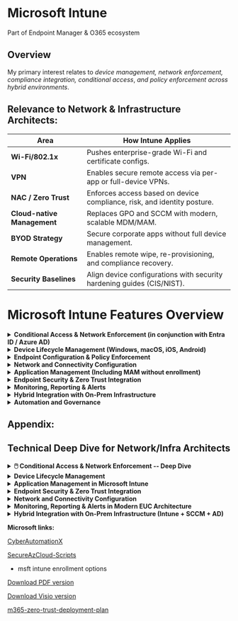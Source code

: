 # Microsoft Intune

Part of Endpoint Manager & O365 ecosystem

## Overview

My primary interest relates to *device management, network enforcement, compliance integration, conditional access*, *and policy enforcement across hybrid environments*.

## Relevance to Network & Infrastructure Architects:

| **Area** | **How Intune Applies** |
|----------|------------------------|
| **Wi-Fi/802.1x** | Pushes enterprise-grade Wi-Fi and certificate configs. |
| **VPN** | Enables secure remote access via per-app or full-device VPNs. |
| **NAC / Zero Trust** | Enforces access based on device compliance, risk, and identity posture. |
| **Cloud-native Management** | Replaces GPO and SCCM with modern, scalable MDM/MAM. |
| **BYOD Strategy** | Secure corporate apps without full device management. |
| **Remote Operations** | Enables remote wipe, re-provisioning, and compliance recovery. |
| **Security Baselines** | Align device configurations with security hardening guides (CIS/NIST). |

# Microsoft Intune Features Overview

<details>
<summary><strong>Conditional Access & Network Enforcement (in conjunction with Entra ID / Azure AD)</strong></summary>

| Feature | Description |
|---------|-------------|
| Policy-based access control | Enforce **user + device + app + location + risk**-based access policies |
| Compliant device requirements | Require compliant or hybrid Azure AD-joined devices for access to corporate resources |
| Microsoft Defender integration | Integration with Microsoft Defender for Endpoint to enforce network access based on device risk |
| Network-aware conditional access | Can enforce **trusted network** or **trusted IP ranges** |
| VPN and Wi-Fi profiles | Centrally push **Wi-Fi SSIDs**, **802.1x certificates**, and **per-app VPN** configurations |

</details>

<details>
<summary><strong>Device Lifecycle Management (Windows, macOS, iOS, Android)</strong></summary>

| Feature | Description |
|---------|-------------|
| Auto-enrollment | Auto-enrollment via Azure AD Join / Windows Autopilot |
| Zero Touch Provisioning | ZTP for Windows Autopilot, Apple ADE, and Android Enterprise |
| Remote actions | Restart, lock, wipe, retire, locate, sync |
| Device compliance policies | Define health, encryption, OS version, rooted/jailbroken status |

</details>

<details>
<summary><strong>Endpoint Configuration & Policy Enforcement</strong></summary>

| Feature | Description |
|---------|-------------|
| Configuration profiles | Security baselines, firewall settings, password rules, and more |
| Endpoint Security policies | BitLocker, AV/EDR, firewall, attack surface reduction |
| Group policy migration tool | Convert legacy GPOs to Intune-compatible profiles |
| PowerShell scripts and Win32 apps | PowerShell scripts and Win32 app deployments for deep customization |

</details>

<details>
<summary><strong>Network and Connectivity Configuration</strong></summary>

| Feature | Description |
|---------|-------------|
| Wi-Fi profiles with certificate auth | Wi-Fi profiles with certificate-based auth (EAP-TLS, PEAP, etc.) |
| VPN profiles | Supports multiple vendors (Cisco, F5, Zscaler, Palo Alto, etc.) |
| Per-app VPN | Per-app VPN configuration for secure app-specific tunnels on iOS/macOS |
| Proxy settings | Proxy settings and network isolation controls (e.g., via Windows Information Protection) |
| NPS / RADIUS integration | Integration with NPS / RADIUS for 802.1x enforcement |

</details>

<details>
<summary><strong>Application Management (Including MAM without enrollment)</strong></summary>

| Feature | Description |
|---------|-------------|
| Managed app policies | Intune App Protection for Outlook, Edge, Teams, etc. |
| App VPNs and data protection | App VPNs and data leakage protection for unmanaged BYO devices |
| Data loss prevention controls | Block copy/paste, save-as, screen capture, etc. |
| Multi-platform app deployment | Deploy and manage Win32, MSI, UWP, iOS, and Android apps |

</details>

<details>
<summary><strong>Endpoint Security & Zero Trust Integration</strong></summary>

| Feature | Description |
|---------|-------------|
| Microsoft Defender for Endpoint | Native integration with Microsoft Defender for Endpoint (device risk signals) |
| Microsoft Purview | Native integration with Microsoft Purview (data loss prevention) |
| NAC integrations | Cisco ISE, F5 APM via compliance API |
| Zero Trust Network Access | Supports ZTNA principles with granular device controls |

</details>

<details>
<summary><strong>Monitoring, Reporting & Alerts</strong></summary>

| Feature | Description |
|---------|-------------|
| Device compliance dashboards | Real-time compliance status monitoring |
| Real-time reporting | Configuration drift, app deployment, policy errors reporting |
| Log Analytics integration | Integration with Log Analytics / Azure Monitor and Microsoft Sentinel |
| Security alerts | Alerts for jailbreak/root detection, compromised devices, non-compliance |

</details>

<details>
<summary><strong>Hybrid Integration with On-Prem Infrastructure</strong></summary>

| Feature | Description |
|---------|-------------|
| Co-management | Co-management with Configuration Manager (SCCM) |
| Hybrid Azure AD Join | Hybrid Azure AD Join support for GPO + Intune coexistence |
| Certificate deployment | Support for on-prem certificate deployment via Intune Connector for SCEP/NDES |
| On-prem app deployment | On-prem app deployment and Win32 app hosting via line-of-business strategies |

</details>

<details>
<summary><strong>Automation and Governance</strong></summary>

| Feature | Description |
|---------|-------------|
| Role-based access control | RBAC within Intune and MEM |
| Scripted deployments | Scripted deployments using Graph API / PowerShell SDK |
| Policy as Code | Policy as Code via Azure DevOps pipelines, GitHub Actions, or Terraform for Intune |
| Audit and compliance | Audit logs and compliance policies versioning |

</details>

## Appendix:

## Technical Deep Dive for Network/Infra Architects
<details>
<summary> <strong>🖱️ Conditional Access & Network Enforcement -- Deep Dive</strong></summary>

<br>

Purpose: **Conditional Access (CA)** and **Network Enforcement**, combining identity, device, and network signals to support **Zero Trust** principles—**never trust, always verify**. It integrates **Microsoft Entra ID (formerly Azure AD)**, **Intune**, **Microsoft Defender for Endpoint**, **VPN/Wi-Fi**, and **Network Access Control (NAC)**. 

## Strategic Purpose in Zero Trust EUC

Conditional Access is the **policy engine** for EUC that makes dynamic access decisions based on:

- Identity posture (user/group membership, risk level)
- Device posture (compliance, join status, OS/platform)
- Network context (trusted IPs, VPN/NAC, geolocation)
- Real-time risk signals (from Defender or Entra ID Protection)
- Application sensitivity (SaaS, internal, or critical workloads)

The **core enforcement point (PEP)** is **Entra ID**, with conditional logic tightly coupled with **Intune**, **Defender for Endpoint**, and **network-based controls** to drive secure access to apps and data.

## Core Capabilities & Enforcement Layers

### 1. Policy-Based Access Control

**What**: Centrally managed CA policies that combine identity, device, app, location, and risk signals.

**How**: Defined using conditional logic:

*If* user is in Group X, accessing App Y, from unmanaged device → *Then* require MFA + compliant device.

Use Cases:

- Enforce compliant & hybrid AAD-joined devices for Office 365, Salesforce, ServiceNow.
- Block access from unsupported OS platforms or high-risk sign-ins.
- Bypass MFA from trusted IP ranges or VPN.

Best Practices:

- Leverage **Named Locations** for geolocation- or IP-based rules.
- Use **Entra ID Protection** for sign-in and user risk scoring.

### 2. Device Compliance & Trust (Intune + Entra)

**Device Requirements**:

- Must be marked **compliant** (via Intune) or **Hybrid Azure AD Joined**.
- Use **Device Filters** for fine-grained access (e.g., only iOS 16+ managed devices).

**Example**: Block non-compliant BYO Windows/macOS/mobile devices from accessing sensitive workloads.

### 3. Defender for Endpoint Risk-Based Access

**Why**: Integrate **real-time device risk** posture into CA decisions.

**Risk Enforcement Flow**:

1. Defender detects device anomalies (AV status, vulnerabilities).
2. Risk level (Low/Medium/High) sent to Entra ID.
3. CA evaluates: High-risk → Block, Medium → Require MFA, Low → Allow.

**Use Case**: Prevent access from compromised or vulnerable endpoints across any platform.

### 4. Network-Aware Conditional Access

**Techniques**:

- Use **Named Locations**: Define trusted IPs (corporate offices, VPN gateways).
- Configure **Conditional Access Filters**: OS type, client app, device platform.
- Combine **NAC posture** + **network profile enforcement** to evaluate device trust before granting access.

**Example Policies**:

- Finance apps → accessible only from corporate Wi-Fi or trusted VPN.
- Skip MFA from office IPs with validated NAC posture.

### 5. Wi-Fi & VPN Enforcement via Intune

**Wi-Fi Profiles**:

- Push **802.1X** profiles using certificates (SCEP/PKCS).
- Secure SSIDs with EAP-TLS or PEAP.

**VPN Profiles**:

- Define **Per-App VPN** for iOS/Android/Windows.
- Integrate with 3rd-party VPN providers: Zscaler, Palo Alto, Cisco AnyConnect, F5 APM.

**Policy**: Block access if VPN/Wi-Fi profiles are missing, misconfigured, or expired.

## Mapping to EUC Architecture Pillars

| **Pillar** | **Role of CA & Enforcement** |
|------------|------------------------------|
| **Identity Trust** | Entra ID + Conditional Access + Entra ID Protection |
| **Device Trust** | Intune Compliance + Defender Risk + Device Filters |
| **App Delivery** | App access governed by per-platform CA policies |
| **Data Protection** | Trusted Wi-Fi, Per-App VPN, Network Restrictions |
| **Zero Trust** | Runtime enforcement—identity, device, and network |

## Architecture Workflow Example

**Conditional Access Evaluation**:

1. User requests app access (e.g., Microsoft 365).
2. Entra ID triggers evaluation:
   - Is user/group risky?
   - Is device compliant + hybrid-joined?
   - Trusted network IP/VPN/NAC?
   - Device risk from Defender?
3. Access Control Decision:
   - ✅ Allow with MFA
   - 🚫 Block access
   - ⚠️ Require compliant device or VPN

## Real-World Conditional Access Scenarios

| **Scenario** | **Policy Logic** |
|--------------|------------------|
| Block risky mobile access | Device risk = High AND platform = iOS/Android → Block access |
| Require compliant device for SharePoint | App = SharePoint AND device NOT compliant → Block access |
| BYO access (Outlook + MAM only) | Platform = iOS AND unmanaged → Allow Outlook only + App Protection Policy |
| Bypass MFA in trusted office | IP = Named Location (office/VPN) → Skip MFA |
| Finance app via VPN only | Require device on trusted IP + Per-App VPN profile |

## Maturity Model

| **Level** | **Capability Description** |
|-----------|----------------------------|
| 1️⃣ Basic | Manual MFA enforcement; no device or risk evaluation |
| 2️⃣ Intermediate | Conditional Access with device compliance and named locations |
| 3️⃣ Advanced | Integrated Defender risk + platform-specific app control |
| 4️⃣ Optimized | Full runtime policy enforcement with automation (Sentinel, Intune, etc.) |

## Reporting, Simulation & Policy Analytics

- **Entra Sign-In Logs**: See each login's CA policy result.
- **Azure Monitor & Sentinel**: Correlate CA failures or non-compliant devices.
- **Policy Analytics (Preview)**: Simulate and test policy impact before rollout.
- **Workbooks**: Dashboards for blocked attempts, high-risk users, and app-specific access patterns.

## Admin Tools & Portals

| **Tool** | **Functionality** |
|----------|-------------------|
| Entra Admin Center | Define, simulate, and analyze Conditional Access policies |
| Intune Admin Center | Deploy VPN/Wi-Fi profiles, enforce compliance policies |
| Defender Security Portal | View device health and risk posture |
| Azure Monitor / Sentinel | Monitor CA outcomes, trigger alerts on violations |
</details>

<details>
<summary> <strong> Device Lifecycle Management</strong></summary>

<br>

*Platform Scope: Windows 10/11, macOS, iOS/iPadOS, Android Enterprise*

#### 1. Provisioning & Enrollment

**Windows 10/11 (Autopilot + AAD Join/Hybrid AAD Join)**

- **Windows Autopilot** provisions devices with:
  - **Pre-defined deployment profiles** (user-driven or self-deploying)
  - Azure AD Join or Hybrid Azure AD Join
  - Optional **ESP (Enrollment Status Page)** to block access until provisioning is complete

- **Zero Touch Provisioning (ZTP):**
  - Devices are added to Autopilot via **hardware hashes** or OEM direct integration
  - Intune auto-applies policy, apps, configurations

- **Group Tagging**: Enables role-/location-based assignment via dynamic groups

**macOS (Apple Automated Device Enrollment via ABM)**

- Device is enrolled using **ADE (formerly DEP)** through Apple Business Manager
- Combined with **Intune MDM enrollment profile** for supervised mode
- Paired with **User Affinity** or **Shared iPad mode** based on use case
- ZTP allows devices to be **drop-shipped** and managed on first boot

**iOS/iPadOS**

- ADE + Supervised Mode (over-the-air, no need for Apple Configurator)
- Useful for:
  - Kiosk mode
  - Single App Mode (POS, retail terminals)
  - BYOD scenarios (via **App Protection Policies**, no full device enrollment)

**Android Enterprise**

- **Zero Touch Enrollment (ZTE)** for corporate-owned devices
- **Work Profile (BYOD)** and **Dedicated/Kiosk Mode** supported
- OEM enrollment tokens or QR-code based provisioning
- **Fully Managed** or **COPE (Corp-Owned, Personally Enabled)** depending on policy

#### 2. Device Compliance Enforcement

Compliance policies are central to your **Zero Trust conditional access** posture, as outlined in your reference architecture. They drive enforcement and segmentation.

**Key Policy Elements:**

- **Health Attestation**: Check Windows Defender ATP status
- **Encryption**: BitLocker for Windows, FileVault for macOS, native encryption on iOS/Android
- **OS Version Enforcement**: Block outdated, vulnerable versions
- **Jailbroken / Rooted Detection**
- **Threat Risk Level Integration**: Defender for Endpoint or 3rd-party AV integration

**Example:**

Policy: Block access unless device is compliant AND Defender Risk Level = Low

Effect: User is denied access to M365 if running outdated macOS, jailbroken iPhone, or unmanaged Android

#### 3. Remote Actions & Operational Management

Network and Infrastructure Architects must understand how **remote actions** support Day 2 operations, incident response, and service desk offload.

| **Action** | **Supported OS** | **Use Case** |
|------------|------------------|--------------|
| **Wipe** | All | Decommission, lost/stolen devices |
| **Retire** | All | BYOD cleanup, remove corporate data only |
| **Restart** | Windows 10/11 | Remote support, patching resets |
| **Lock** | Windows/macOS/iOS | Security response to suspected compromise |
| **Sync** | All | Force policy refresh (e.g., after CA changes) |
| **Locate** | iOS/macOS (supervised) | Lost device tracking |

These actions integrate with **Help Desk workflows**, and in your architecture, could be triggered via **ITSM tools like ServiceNow** using Graph API integrations or automation playbooks (e.g., Logic Apps or Power Automate).

#### 4. Application of Lifecycle Stages

| **Stage** | **Intune Capability** | **Example** |
|-----------|------------------------|-------------|
| **Procurement** | OEM registration, Autopilot import | Dell direct-to-user shipment with Autopilot |
| **Provisioning** | Enrollment profile assignment, ESP | ZTP for kiosk iPads via ADE |
| **Operational** | Compliance, app updates, patching | Monthly Windows Update Rings |
| **Support** | Remote actions, diagnostics, shell access | Remote lock + retire via Intune portal |
| **Decommission** | Wipe/Retire, license recycle | Wipe ex-employee MacBook with audit logging |

#### 5. Architecture Alignment with Your Blog Posts

| **Reference Element** | **Lifecycle Tie-In** |
|------------------------|----------------------|
| **"User to device to service" security plane (EUC blog)** | Intune defines **device trust**, controls the bridge from user to service |
| **Conditional Access integration** | Enforces lifecycle states (e.g., block stale devices) |
| **Intelligent automation** (Endpoint Ref Arch) | Auto-remediation workflows with Intune + Defender |
| **Support for frontline, task-based users** | Shared device provisioning (e.g., iPadOS Shared iPad mode, Windows Kiosk Mode) |

**Bonus: Zero Trust Lifecycle Enforcement**

Using Conditional Access + Device Compliance:

- **Example Flow**: Device out of compliance → Intune flags → CA blocks M365 access → Notification sent via Endpoint Manager → Auto-remediation script triggered → Device re-evaluated

- **Useful Tools**:
  - **Intune Remediations** (Proactive Scripts + Detection Rules)
  - **Defender Security Baselines**
  - **Graph API** for automation and compliance analytics
</details>

<details>
<summary> <strong>Application Management in Microsoft Intune</strong></summary>
<br>
# Mobile Application Management (MAM) and Mobile Device Management (MDM) Guide

## Scope

Covers both **Mobile Application Management (MAM)** and **Mobile Device Management (MDM)**-based app delivery across:

- **Windows 10/11 (Win32, MSI, UWP)**
- **macOS**
- **iOS/iPadOS**
- **Android (Enterprise & BYOD)**

## 1. Intune App Protection Policies (MAM Without Enrollment)

### Use Case: BYOD / Personal Devices

- No full device enrollment or corporate wipe
- Controls **corporate data within apps only**

### Core Capabilities

| Control Type | Description |
|--------------|-------------|
| **Selective Wipe** | Wipe corporate data from apps (not device) |
| **Copy/Paste Restrictions** | Block between managed and unmanaged apps |
| **Save-As Restrictions** | Block saving to local or personal storage |
| **Screen Capture** | Prevent screenshots on Android/iOS |
| **Data Transfer** | Block data sharing to non-managed apps |
| **Conditional Access** | Require policy-compliant apps to access services |

### Supported Apps

- Microsoft 365: Outlook, Teams, Edge, OneDrive
- **Line-of-Business Apps**: Wrapped with Intune SDK or via App Wrapping Tool
- Third-party apps in **Intune MAM SDK ecosystem**

### Platform Notes

| Platform | Notes |
|----------|-------|
| **iOS/Android** | Full MAM-WE support via public app stores |
| **macOS/Windows** | Primarily MDM-based; MAM is limited to Edge/Outlook (via Conditional Access) |

> ✳ **Integration Tip from your blog**: MAM-WE maps well to **"Conditional Workspace"** patterns --- e.g., users access corporate data through protected apps only, without a full device trust requirement.

## 2. Application Deployment Scenarios

### A. Windows Apps

| Type | Examples | Deployment Notes |
|------|----------|------------------|
| **Win32** | .exe, .ps1 | Most flexible. Use Win32 App Packaging Tool. |
| **MSI** | Office, Adobe | Native support with detection rules |
| **UWP** | Store apps | Direct from Microsoft Store integration |
| **Microsoft Store for Business (MSfB)** | Legacy model, being deprecated (migrate to Winget) | |

### B. macOS Apps

- .pkg deployments
- Post-install scripts for configuration
- No store integration --- requires sideloading apps or using Apple Business Manager + VPP

### C. iOS/iPadOS & Android Apps

| Type | iOS/iPadOS | Android |
|------|------------|---------|
| **Store Apps** | Via Apple VPP | Managed Google Play |
| **LOB Apps** | IPA via ABM | APK via Managed Play Store |
| **Web Apps** | Web shortcuts with browser restrictions | Same |
| **Conditional Launch Controls** | Jailbreak/root check, app version enforcement | Similar across platforms |

These app types align well with your concept of **persona-driven app sets** (frontline vs knowledge workers).

## 3. App Protection Policy Enforcement Examples

| Scenario | Policy | Effect |
|----------|--------|--------|
| **BYOD access to Outlook** | MAM-WE with PIN + Save-as block | User can access Outlook, but cannot copy data to Notes app or save attachments to personal cloud |
| **Managed Android kiosk** | App protection + device lock-down | Access limited to one managed app in single-app mode |
| **Shared device in logistics** | Per-app sign-in with SSO + MAM | One device, multiple users, app policy controls per session |

## 4. App VPN, Per-App Networking & Data Leak Protection

### App-based VPN (iOS/Android)

- Integrates with **Zscaler, Cisco AnyConnect, Palo Alto GlobalProtect**
- Enforces VPN only for corporate apps (not whole device)
- Reduces attack surface on unmanaged devices

### DLP Integration

- Intune App Protection enforces:
  - No sharing to unmanaged apps
  - No cloud sync outside approved services (e.g., OneDrive for Business)
- App-based conditional launch (e.g., block if rooted, outdated OS, etc.)

## 5. Integration with Endpoint Protection and CA

- Conditional Access enforces:
  - App version compliance
  - App protection policy presence
  - Intune app management state
- Integration with **Microsoft Defender for Endpoint**:
  - High-risk apps/devices can be blocked automatically
  - Use **App Control Policies** to restrict executables

This maps directly to your **"identity, app, device" trust plane model** in the EUC Reference Architecture.

## 6. App Lifecycle Flow

| Lifecycle Stage | Intune Capability |
|-----------------|-------------------|
| **Procurement** | Microsoft Store, Apple VPP, Managed Play |
| **Deployment** | Targeted groups, dynamic assignment |
| **Configuration** | App config policies (Outlook mail settings, VPN profiles) |
| **Protection** | App Protection Policies, Conditional Access |
| **Update** | App version enforcement, detection rules |
| **Retirement** | App removal or selective wipe for BYOD |

## 7. Architectural Alignment with Your Blog Posts

| Architecture Concept | MAM/App Management Tie-In |
|---------------------|---------------------------|
| **Modern App Delivery** | Store-based, wrapped apps, Win32, zero trust-aware |
| **Persona-Based App Delivery** | Role-based app assignments via dynamic groups |
| **Cloud-Native Security** | MAM policies + Conditional Access + Defender Risk |
| **Hybrid Workforce Enablement** | MAM-WE protects data on unmanaged devices |
| **ZTP + App Delivery** | Autopilot integrates apps at provisioning for corporate users |
</details>

<details>
<summary> <strong>Endpoint Security & Zero Trust Integration</strong></summary>

<br>

#### 1. Microsoft Intune & Cisco ISE NAC Integration (Compliance API)

This integration allows **Cisco ISE** to query Intune for **real-time device compliance status** before granting network access (802.1X/EAP-TLS).

** Key Integration Components:**

| **Component** | **Description** |
|--------------|------------------|
| **Intune Compliance Policies** | Define criteria: encryption, AV status, OS version, device not jailbroken/rooted. |
| **Azure AD Conditional Access** | Enforces resource access based on compliance (device must be marked compliant). |
| **Microsoft Graph Security API (Compliance API)** | Cisco ISE queries device compliance via this API. |
| **Cisco pxGrid** | Acts as a broker between ISE and Microsoft Intune. |

** Integration Flow:**

1. User connects to Wi-Fi/Ethernet (802.1X auth).
2. Cisco ISE identifies user/device.
3. ISE uses pxGrid to request **device compliance** status from Intune via the Compliance API.
4. If **compliant**, ISE allows access (VLAN permit); if **non-compliant**, redirects to remediation VLAN or captive portal.
5. Optionally enforces **dynamic ACLs** or **SGTs (Scalable Group Tags)**.

** Design Considerations:**

- Requires **Azure AD P1+ licensing**.
- Device must be **Azure AD-joined or hybrid-joined** and enrolled with Intune.
- Must configure **Trusted IPs** in Conditional Access to prevent looping issues with hybrid auth scenarios.
- Works best with **certificate-based authentication** (e.g., EAP-TLS via Intune + SCEP).

#### 2.  Endpoint Security Controls via Intune

**Intune's policy enforcement at the endpoint**, this impacts posture assessment.

** Endpoint Security Policy Types:**

- **Antivirus (Microsoft Defender for Endpoint)**
- **Disk Encryption (BitLocker / FileVault)**
- **Firewall (Windows Defender Firewall profiles and rules)**
- **Attack Surface Reduction (ASR)**
- **Security Baselines** (NIST/CIS-aligned templates)
- **Credential Guard / Application Guard** (for protected sessions)

These controls ensure that endpoints are hardened **before they can participate in the network**, enforcing Zero Trust assumptions.

#### 3. Support for Zero Trust Network Access (ZTNA) Principles

** Core ZTNA Capabilities Enabled by Intune:**

| **Principle** | **Intune Capability** |
|---------------|------------------------|
| **Verify explicitly** | Identity + device posture via Intune + Azure AD CA. |
| **Use least-privilege access** | Scoped Conditional Access, device tagging, user roles. |
| **Assume breach** | Continual enforcement of compliance, AV signals from Defender, app control. |

** Device Controls in ZTNA:**

- Device must be **compliant**, **health-checked**, and **identity-bound**.
- Conditional Access can enforce:
  - Device **must be Intune-enrolled**.
  - Device must meet **Defender risk score thresholds**.
  - Access **only from specific network locations (trusted IPs)**.
  - Only allow **managed apps** on **unmanaged devices**.
- **Session controls** using Microsoft Defender + Defender for Cloud Apps (MCAS):
  - Block upload/download based on sensitivity or device posture.

** Network Relevance:**

- Combined with **per-app VPN** or **Zscaler/Netskope**, you can restrict traffic to only secured tunnels.
- Can trigger **remediation flows** or quarantine VLANs via NAC if ZT posture is violated.

** Architectural Integration Snapshot**

Here's a **layered view** of how these elements integrate:

```
+----------------------------------------------------------+
| Microsoft Intune                                         |
| - Enroll Devices  - Apply Compliance Policies            |
| - Configure VPN/Wi-Fi  - Push Security Baselines         |
+----------------------------------------------------------+
                          ⇅ Microsoft Graph Compliance API
+----------------------------------------------------------+
| Cisco ISE (NAC Layer)                                    |
| - 802.1X Auth  - pxGrid for posture integration          |
| - VLAN / ACL Enforcement                                 |
+----------------------------------------------------------+
                          ⇅ SAML / OIDC + Conditional Access
+----------------------------------------------------------+
| Azure AD / Entra ID                                      |
| - Conditional Access (compliance + risk-based)           |
| - MFA / App Control / Device Risk                        |
+----------------------------------------------------------+
                          ⇅ Defender for Endpoint (Signal Sharing)
+----------------------------------------------------------+
| Defender for Endpoint / Microsoft Sentinel               |
| - Threat protection  - Risk-based session policies       |
| - Integration with MCAS (CASB) and ZTNA enforcement      |
+----------------------------------------------------------+
```

** Summary — What a Network & Infra Architect Should Know**

| **Domain** | **Key Knowledge** |
|------------|-------------------|
| **NAC Integration** | How Cisco ISE queries Intune via pxGrid and Compliance API. |
| **Policy Enforcement** | Designing network access policies based on compliance status (802.1X + Conditional Access). |
| **ZTNA** | Applying device identity and health for access control, combined with network segmentation. |
| **VPN/App Isolation** | How Intune per-app VPN + managed apps enforce network/data boundaries. |
| **Network Signal Flow** | The sequence between device connect, ISE posture check, Intune status, and conditional access response. |
</details>

<details>
<summary> <strong>Network and Connectivity Configuration</strong></summary>

<br>

## Objective

Enable **secure, user-transparent connectivity** to enterprise resources across **corporate, home, and public networks**, **minimizing lateral movement**, and enforcing **per-app access** and **least-privilege** principles via:

- Managed Wi-Fi access
- Certificate-based authentication
- Split/full tunnel VPNs
- Per-app VPNs for BYOD
- Proxy and isolation enforcement for data protection

## Key Capabilities

### 1. Wi-Fi Profiles with Certificate-Based Authentication

#### What It Does

Automates secure Wi-Fi onboarding using **EAP-TLS** or **PEAP** for:

- Corporate SSIDs
- Per-user/device authentication
- Elimination of shared secrets

#### Configuration & Architecture

- Delivered via **Intune** (or third-party MDM like JAMF, Workspace ONE)
- Authenticated via **802.1X + RADIUS + NPS/ISE/ClearPass**
- Certificate deployed using:
  - **SCEP/NDES**
  - **PKCS (via Intune or 3rd-party CA)**

#### Best Practices

| **Capability** | **Recommendation** |
|----------------|-------------------|
| Protocol | Prefer **EAP-TLS** (certificate-based) over PEAP |
| Certificate lifecycle | Automate renewal via SCEP or PKCS |
| Segmentation | Use separate SSID for BYOD with NAC controls |
| NAC Enforcement | Integrate with **Azure Conditional Access** where possible |

#### Related Workflows

- Devices enroll via Intune → receive cert → auto-connect to Wi-Fi
- Enforces Zero Trust at **network layer**

### 2. VPN Profiles: Multi-Vendor, Multi-Platform Support

#### Supported Vendors

- **Cisco AnyConnect**
- **F5 BIG-IP / APM**
- **Zscaler ZIA / ZPA**
- **Palo Alto GlobalProtect**
- **Microsoft Always On VPN (AOVPN)** for Windows

#### MDM Delivery

- Intune or UEM pushes:
  - Authentication method (cert, username/password, MFA)
  - Connection type (IKEv2, SSL, IPsec)
  - Split-tunnel or full-tunnel options

#### Zero Trust Consideration

Use VPN not as a blanket access enabler but as a **per-app or policy-triggered channel** based on:

- Device compliance
- App sensitivity
- Network location

#### Best Practices

| **Use Case** | **Configuration** |
|--------------|------------------|
| Managed corporate use | Always-On VPN with certificate auth |
| BYOD or high risk | Per-App VPN with conditional access |
| Vendor access | Short-lived, role-based VPN access with Just-in-Time |

### 3. Per-App VPN Configuration (iOS/macOS)

#### What It Enables

- Tunnel **only specific apps** through VPN
- Avoids exposing entire device traffic
- Especially relevant for BYOD or contractor devices

#### Supported Platforms

- **iOS**
- **macOS**
- Some support on **Android Enterprise** with Work Profiles

#### Delivery via Intune

- Define:
  - Apps triggering VPN (e.g., Outlook, Edge, SAP Fiori)
  - VPN vendor and config
  - Authentication method

#### Example Use Cases

- Only tunnel **Microsoft 365** apps or **Line of Business** apps
- Avoid routing **Netflix**, personal email, etc., through corporate VPN

### 4. Proxy Settings & Network Isolation (e.g., WIP)

#### Proxy Configuration

- Enforce **PAC files**, **static proxies**, or **Zscaler Client Connector**
- Protect outbound traffic from **unfiltered internet access**

#### Windows Information Protection (WIP)

- Provides **data separation**:
  - "Work" vs "Personal" context
  - Enforces rules like "Only corporate apps can access corp network"
- Redirects corporate traffic via configured proxy or VPN
- Policy-based enforcement for copy/paste, data exfiltration

#### Key Isolation Controls

- Block copy/paste from **corporate Outlook → personal Gmail**
- Enforce **network boundary rules** (corporate resources only over trusted network)

### 5. Integration with NPS / RADIUS / 802.1X

#### Authentication Flow

1. Device connects to SSID
2. Auth request passed to **NPS (Windows) or ISE/ClearPass**
3. Certificate or user credential validated via **RADIUS**
4. Connection permitted or denied based on:
   - Group membership
   - Device posture
   - VLAN/NAC policies

#### Policy Enforcements

- VLAN assignment based on device compliance
- Deny unmanaged devices or place into **guest VLAN**
- Combine with **Intune Compliance + Conditional Access**

#### Future Integration

- Leverage **RADIUS accounting logs** for correlating user access
- Integrate with **Azure Sentinel / SIEMs** for anomaly detection

## Architecture Mapping to EUC Reference Stack

| **Layer** | **Network & Connectivity Capability** |
|-----------|--------------------------------------|
| **Device Management** | Certificate-based Wi-Fi, VPN profile deployment via Intune |
| **Network Security** | NAC, 802.1x, RADIUS auth with conditional VLAN assignment |
| **Data Protection** | Proxy enforcement, WIP for isolation of personal vs. work apps/data |
| **Secure Access** | Per-app VPNs, Always-On VPN, integration with Conditional Access |

## Real-World Configuration Examples

### Example 1: Wi-Fi Profile with EAP-TLS for Windows 10/11

- SSID: CorpNet
- Authentication: EAP-TLS
- Root CA: Internal PKI Root CA
- Certificate Delivery: Intune SCEP with auto-renewal
- NPS Policy: Group = "Intune-Managed" → VLAN = Corporate

### Example 2: Per-App VPN for iOS (Zscaler)

```json
{
  "Trigger": "com.microsoft.outlook",
  "VPNType": "IPSec",
  "Authentication": "Certificate",
  "VPN Vendor": "Zscaler",
  "Proxy": "Z-Tunnel via PAC file"
}
```

## Monitoring & Compliance

- **Intune**: Profile deployment success, cert status
- **VPN logs**: Vendor dashboards (Zscaler, Palo Alto, Cisco)
- **RADIUS logs**: Integration with SIEM
- **Microsoft Defender for Endpoint**: Detect anomalies in connection behavior
- **Azure Sentinel**: Correlate Wi-Fi/VPN access with identity behavior

## Maturity Model: Network & Connectivity

| **Level** | **Capability** |
|-----------|---------------|
| 1️⃣ | Manual VPN, shared Wi-Fi passwords |
| 2️⃣ | Certificate-based Wi-Fi and VPN via MDM |
| 3️⃣ | Per-App VPN, network isolation with WIP |
| 4️⃣ | Dynamic NAC/VLAN, real-time CA and Defender integration |
</details>

<details>
<summary> <strong>Monitoring, Reporting & Alerts in Modern EUC Architecture</strong></summary>

<br>

**Purpose & Value**

The **"Monitoring, Reporting & Alerts"** capability ensures:

- Continuous **compliance posture awareness**
- Rapid detection of configuration drift and security anomalies
- Integration with **SIEM/SOAR** pipelines for automated response
- Confidence in **policy enforcement, app delivery, and user experience**

This aligns directly with **EUC Operations**, **Zero Trust enforcement**, and **device trust pillar** by enabling **automated observability**.

**Key Capability Breakdown**

#### 1. Device Compliance Dashboards

- **Tooling**: Intune Compliance Center, Microsoft Endpoint Manager, Entra ID Portal
- **Function**: Aggregates compliance state based on:
  - **Platform-specific settings** (e.g., BitLocker, AV status, firewall, OS version)
  - **Custom compliance scripts** (e.g., checking for specific reg keys or apps)
- **Use Cases**:
  - Show non-compliant devices per platform/user group
  - Feed compliance signals to **Conditional Access** (CA) for Zero Trust enforcement
- **Best Practices**:
  - Define a **"baseline" compliance policy** for all device classes
  - Integrate with **RBAC + scope tags** to enable fleet-specific reporting (e.g., BYOD, kiosk, hybrid user)

#### 2. Real-Time Reporting for Configuration Drift, App Deployment & Policy Errors

- **Sources**:
  - Intune's built-in "**Endpoint analytics**"
  - **Proactive Remediation Scripts** (PowerShell)
  - **Update Compliance** (for patch levels)
  - **App install status** via Intune Win32 logs
- **Drift Detection**:
  - **Baselines vs current state** (e.g., Defender AV turned off, BitLocker disabled)
  - Policy assignment vs actual application (e.g., configuration profiles not applying)
- **Modern Options**:
  - Export logs to **Log Analytics workspace**
  - Use **custom KQL queries** to flag out-of-policy endpoints
- **Example Queries**:

```
IntuneDevices
| where ComplianceState != 'Compliant'
| summarize count() by DeviceOSType, DeviceName
```

#### 3. Integration with Log Analytics, Azure Monitor & Microsoft Sentinel

- **Objective**: Enterprise-grade **observability**, threat correlation, alerting
- **Capabilities**:
  - Route Intune diagnostic logs to **Azure Log Analytics**
  - Enrich with **Defender for Endpoint** signals (e.g., vulnerability, AV)
  - **Workbooks**: Custom dashboards combining:
    - Compliance trends
    - App deployment success/failure
    - Endpoint health scores
  - **Microsoft Sentinel**:
    - Use **Data Connector** for Intune
    - Create **Analytics Rules** (e.g., non-compliant device + suspicious login = high-priority alert)
- **Outcome**: Unified endpoint security + ops view within **SOC and platform engineering teams**

#### 4. Alerts for Jailbreak / Root Detection, Compromised Devices, Non-Compliance

- **Platforms**:
  - iOS/Android: Jailbreak/root detected via **Intune device compliance policies**
  - Windows/macOS: Leverage **Defender ATP** & **Compliance Scripts**
- **Alert Methods**:
  - **Intune built-in alerting** (for policy deployment, compliance failures)
  - **Microsoft Sentinel alerts** via KQL + rule sets
  - **Logic Apps** for:
    - Slack/Teams notifications
    - Auto-remediation (e.g., remove access, isolate device, ticket in ServiceNow)
- **Example: Sentinel Alert Rule**:

```
DeviceComplianceOrg
| where ComplianceState == 'NonCompliant'
| join kind=inner (
  SecurityAlert | where AlertName contains "Suspicious Sign-in"
) on DeviceId
```
→ Can trigger:
- **Email to SOC**
- **Autonomous CA policy block**
- **Intune remediation script**

** Integration Patterns with Your EUC Reference Architecture**

| **EUC Tier** | **Monitoring Touchpoint** |
|--------------|---------------------------|
| **Identity & Access** | Conditional Access + Compliance signal ingestion |
| **Device Management (MDM)** | Intune + Defender data streams → Log Analytics → Sentinel |
| **App Delivery** | Intune App telemetry + Win32 logs for success/failure analysis |
| **Endpoint Protection (AV, EDR)** | Defender alerts + Sentinel correlation |
| **Observability & Automation** | Logic Apps, Azure Monitor alerts, ServiceNow integration |

** Real-World Implementation Blueprint**

**1. Data Collection Flow**

Intune ➜ Log Analytics ➜ Azure Monitor ➜ Sentinel ➜ Alert/Automation  
↳ Workbooks & Dashboards

**2. Alerting & Action Flow**

Sentinel Rule ➜ Logic App ➜ Notify | Auto-Remediate | CA Block | Raise Incident

**3. Dashboards to Include**

- Non-Compliant Devices Over Time
- Top Policy Errors (e.g., profile failed to apply)
- Devices Without Required App X
- Jailbroken / Rooted Mobile Devices

** Maturity Model**

| **Level** | **Capability** |
|-----------|----------------|
| Basic | Manual review of Intune compliance reports |
| Intermediate | Scheduled workbook reports + alerts in Monitor |
| Advanced | Sentinel-integrated alerts + automated response |
| Optimized | Predictive analytics & AI-based risk scoring |
</details>

<details>
<summary> <strong> Hybrid Integration with On-Prem Infrastructure (Intune + SCCM + AD)</strong></summary>

<br>

**Objective**: Enable modern management **without breaking existing enterprise investments** in Group Policy, Configuration Manager, and on-prem app delivery — while **bridging to Zero Trust** and cloud-first endpoint strategies.

#### 1. Co-management with Microsoft Configuration Manager (SCCM)

** Purpose**

Allows devices to be **managed concurrently** by both **Intune (cloud)** and **SCCM (on-prem)**, enabling **phased workloads migration**.

** Architecture**

- Devices are joined to **Active Directory (AD)** and **enrolled into Intune**
- Co-management agent (SCCM client) connects to on-prem infrastructure
- Device syncs with **Azure AD** and **Microsoft Endpoint Manager**

** Workload Split Options**

You can configure which workloads are managed by SCCM vs. Intune:

| **Workload** | **Managed by Intune?** |
|--------------|-------------------------|
| Compliance Policies | ✅ |
| Device Configuration | ✅ |
| Windows Updates | ✅ |
| Endpoint Protection | ✅ |
| App Deployment | Gradual shift from SCCM to Intune |
| Resource Access (Wi-Fi/VPN) | ✅ |

Your blog's principle of **progressive modernization** aligns well here: allow legacy infra to coexist while progressively migrating to cloud-native control.

#### 2. Hybrid Azure AD Join (HAADJ) for GPO + Intune Coexistence

** Use Case**

- Enables **domain-joined** devices to **register in Azure AD**
- Supports **Intune enrollment + GPO** coexistence

** Why It Matters**

- Enterprises with heavy Group Policy Object (GPO) dependencies can maintain those controls **while layering Intune MDM policies**
- Enables **Conditional Access**, **Cloud-based SSO**, and **Endpoint Analytics**

** Architecture Notes**

- Requires **Azure AD Connect**
- Devices authenticate via **Kerberos to on-prem AD**, while still leveraging **cloud identity for modern apps**

** GPO vs Intune Policy Handling**

| **Scenario** | **GPO** | **Intune** |
|--------------|---------|------------|
| Legacy App Config | ✅ | ❌ |
| Modern Security Baselines | ❌ | ✅ |
| Overlapping Policies | GPO wins if conflict | |

From your EUC architecture lens: HAADJ is critical for **stage-2 modernization** — still tethered to AD, but enabling cloud app access and identity controls.

#### 3. On-Prem Certificate Deployment via Intune SCEP/NDES Connector

** Purpose**

Provide certificates for:

- Wi-Fi (802.1X)
- VPN (e.g., Cisco AnyConnect, Palo Alto)
- App authentication (e.g., Outlook with S/MIME)

** Components**

| **Component** | **Role** |
|---------------|----------|
| Intune Connector | Relays certificate requests securely from Intune to on-prem |
| NDES | Issues SCEP certificates via Microsoft CA |
| Microsoft CA | Generates and tracks issued certs |

** How It Works**

1. Intune sends certificate request to Connector
2. Connector relays to **on-prem NDES server**
3. Certificate is issued via SCEP
4. Intune installs cert on device

** Security Best Practices**

- Use **HTTPS-only communication**
- Place NDES/Connector behind firewall + secure ACLs
- Log and monitor issued certs via CA

Critical to enabling **Zero Trust Wi-Fi onboarding** (as noted in your blogs), especially for **macOS/iOS and Android** where cert-based auth is preferred.

#### 4. On-Prem App Deployment & Win32 Hosting Strategies

** Hybrid App Delivery Needs**

For legacy or large Win32 apps not yet suitable for full cloud delivery:

- App content may be **hosted on-prem**
- Distribution still managed via **Intune or SCCM**

** Key Options**

**A. Intune Win32 App Hosting
## Application Deployment

- Package app as .intunewin file
- Upload to **Intune Storage**
- Works great for:
  - Line-of-business (LOB) apps
  - Office add-ins
  - Win32 installation scripts

**Bandwidth-optimized with Delivery Optimization + Peer Caching**.

### B. Cloud Management Gateway (CMG) for SCCM

- Allows SCCM clients to **download content from cloud endpoints**
- Bridges internet-based clients to on-prem hosted apps

### C. On-Prem Hosted Installers with Intune Script Deployment

- Intune delivers **PowerShell scripts** that pull from internal file shares or DFS paths
- Requires:
  - **VPN** or **ExpressRoute/Site-to-Site**
  - Internal name resolution (DNS)
  - Robust error handling

## Content Delivery Patterns

| **Pattern** | **Example** |
|-------------|-------------|
| Intune Hosted | Win32 app in .intunewin |
| Hybrid (Intune + DFS) | Script points to \\\\corp\\share\\installer.exe |
| SCCM App Model | Use deployment types, detection rules, pre-reqs |

## Aligning to Your Reference Architecture

| **Hybrid Component** | **EUC Architecture Implication** |
|---------------------|----------------------------------|
| Co-management | Supports transitional state for existing SCCM-managed fleets |
| HAADJ | Enables Zero Trust access control without AD decommissioning |
| SCEP Connector | Bridges modern management to on-prem PKI and Wi-Fi/VPN auth |
| Hybrid App Delivery | Retains access to legacy/internal apps as part of app rationalization |

This supports your **Hybrid Workforce** model — balancing modern endpoints with grounded support for **legacy infra** and **LOB applications**.

## Summary: Why This Matters for Network & Infra Architects

| **Priority** | **Capability** | **Why It's Important** |
|--------------|----------------|------------------------|
| ✅ | Co-management | Maintain operational continuity during cloud migration |
| ✅ | HAADJ | Preserve AD trust while enabling modern identity |
| ✅ | SCEP/NAC | Cert-based Wi-Fi/VPN access for ZTNA |
| ✅ | On-Prem App Delivery | Support bandwidth-heavy or compliance-bound apps |
| ✅ | Policy Reconciliation | Align legacy GPO with Intune baselines over time |

**Group Policy (GPO) vs Intune** and **SCCM vs Intune App Delivery** — based on **device persona**, **use case**, and **modernization maturity**.

## GPO vs Intune MDM Policy -- Technical Decision Matrix

| **Criteria** | **Use GPO 🏢 Legacy/Hybrid** | **Use Intune MDM Policies ☁️ Cloud-First/Modern** |
|-------------|--------------------------|--------------------------------------|
| **Device Join Type** | On-prem AD (with HAADJ) | AADJ / AADJ + Entra ID P2 |
| **Network Connectivity** | Corporate LAN/VPN | Internet-based / Hybrid Workforce |
| **Management Stack** | SCCM/Group Policy | Intune MDM/Autopilot |
| **Policy Scope** | Computer/User | Device/User (AAD-based targeting) |
| **Policy Granularity** | Deep Windows internals | Focused on security and modern management controls |
| **Policy Change Propagation** | Fast (on boot/logon) | Delayed/periodic via MDM sync |
| **Policy Examples** | Registry edits, drive maps | BitLocker, Defender AV, Firewall, Password rules |
| **Zero Trust Readiness** | ❌ No native CA support | ✅ Supports Conditional Access, Compliance |
| **Platform Support** | Windows-only | Windows, macOS, iOS, Android |
| **Decommissioning Roadmap** | Retiring over time | Strategic endpoint control plane |
| **Recommended For** | Static desktop fleet, labs | BYOD, field staff, hybrid/remote workers |

## SCCM vs Intune App Deployment -- Technical Decision Matrix

| **Criteria** | **Use SCCM 🏢 Legacy** | **Use Intune ☁️ Modern** |
|--------------|---------------------|-------------------------|
| **Device Join Type** | AD + SCCM client | AADJ / HAADJ + Intune |
| **App Size/Type** | >2GB installers, legacy LOB | Modern apps, .intunewin, UWP, iOS/Android |
| **Deployment Location** | On-prem DFS/SCCM DPs | Intune CDN (Azure Blob) |
| **Network Constraints** | LAN-optimized, P2P | Internet-first (use Delivery Optimization) |
| **Install Logic/Dependencies** | Complex installers, App-V | Win32 apps with detection scripts |
| **Targeting Granularity** | AD Security Groups, OU | AAD Groups, Dynamic Targeting |
| **Self-Service Portal** | Software Center | Company Portal (cross-platform) |
| **Co-management Consideration** | Keep SCCM workload | Migrate to Intune workload |
| **Content Delivery Optimization** | BranchCache / P2P | Delivery Optimization |
| **Recommended For** | Call centers, LOB desktops | Hybrid workers, mobile staff, kiosks |

## Use Case Persona-Based Guidance

| **Persona** | **Policy Management** | **App Delivery** | **Notes** |
|-------------|----------------------|------------------|-----------|
| **Back Office Staff (HQ)** | GPO + Intune hybrid | SCCM primary | Stable network, legacy support needed |
| **Field Worker (Mobile)** | Intune only | Intune (Win32, MAM) | Uses LTE/Wi-Fi; no corp LAN |
| **Contractor / BYOD** | MAM (no enrollment) | MAM + Conditional Access | No device enrollment |
| **Factory / Kiosk Device** | Intune + Autopilot | Intune + offline installer | Shared login, locked down |
| **Executive (Hybrid Work)** | Intune + Defender Policies | Intune + Win32/Company Portal | ZTNA enforcement, sensitive apps |

## Decision Criteria Tree

→ Is the device enrolled into Intune?

→ YES:
  → Is the device AD-joined (HAADJ)?
    → YES → Use Co-Management: Decide per workload (e.g., compliance = Intune; app = SCCM)
    → NO → Use full Intune (policy + apps)

→ NO:
  → Is the device BYOD?
    → YES → Use MAM + Conditional Access (no device control)
    → NO → Manage via GPO + SCCM (legacy path)

## Supporting Modernization Strategy

Use this matrix to:

- Gradually **move workloads to Intune** (start with compliance, then apps)
- **Replace GPO** where supported by MDM policies (track gaps)
- Use **Device Scope Tags and Role-Based Access Control (RBAC)** to support separation of duties across hybrid teams
- Monitor success with **Endpoint Analytics**, **Update Compliance**, and **Security Baselines**
</details>

**Microsoft links:**

[CyberAutomationX](https://github.com/CyberAutomationX)

[SecureAzCloud-Scripts](https://github.com/CyberAutomationX/SecureAzCloud-Scripts)

- msft intune enrollment options

[Download PDF version](https://download.microsoft.com/download/e/6/2/e6233fdd-a956-4f77-93a5-1aa254ee2917/msft-intune-enrollment-options.pdf)

[Download Visio version](https://download.microsoft.com/download/e/6/2/e6233fdd-a956-4f77-93a5-1aa254ee2917/msft-intune-enrollment-options.vsdx)

[m365-zero-trust-deployment-plan](https://learn.microsoft.com/en-us/microsoft-365/security/microsoft-365-zero-trust?view=o365-worldwide)
